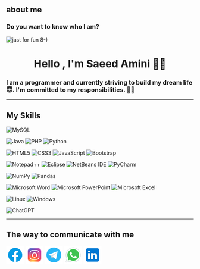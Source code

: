 ## about me
### Do you want to know who I am?
<img  src="https://github.com/SaeedAmini50/About-Me/assets/106909214/bb14c995-ade5-4916-b67c-46c5191713cf" alt="jast for fun   8-)">

<h1 align="center" >Hello , I'm Saeed Amini 👨‍💻 </h1>
<h3>I am a programmer and currently striving to build my dream life  😇. I'm committed to my responsibilities. 🧑‍💻</h3>
<hr>
<h2 >My Skills</h2>

![MySQL](https://img.shields.io/badge/mysql-%2300f.svg?style=for-the-badge&logo=mysql&logoColor=white)


![Java](https://img.shields.io/badge/java-%23ED8B00.svg?style=for-the-badge&logo=openjdk&logoColor=white)
![PHP](https://img.shields.io/badge/php-%23777BB4.svg?style=for-the-badge&logo=php&logoColor=white)
![Python](https://img.shields.io/badge/python-3670A0?style=for-the-badge&logo=python&logoColor=ffdd54)


![HTML5](https://img.shields.io/badge/html5-%23E34F26.svg?style=for-the-badge&logo=html5&logoColor=white)
![CSS3](https://img.shields.io/badge/css3-%231572B6.svg?style=for-the-badge&logo=css3&logoColor=white)
![JavaScript](https://img.shields.io/badge/javascript-%23323330.svg?style=for-the-badge&logo=javascript&logoColor=%23F7DF1E)
![Bootstrap](https://img.shields.io/badge/bootstrap-%238511FA.svg?style=for-the-badge&logo=bootstrap&logoColor=white)


![Notepad++](https://img.shields.io/badge/Notepad++-90E59A.svg?style=for-the-badge&logo=notepad%2b%2b&logoColor=black)
![Eclipse](https://img.shields.io/badge/Eclipse-FE7A16.svg?style=for-the-badge&logo=Eclipse&logoColor=white)
![NetBeans IDE](https://img.shields.io/badge/NetBeansIDE-1B6AC6.svg?style=for-the-badge&logo=apache-netbeans-ide&logoColor=white)
![PyCharm](https://img.shields.io/badge/pycharm-143?style=for-the-badge&logo=pycharm&logoColor=black&color=black&labelColor=green)





![NumPy](https://img.shields.io/badge/numpy-%23013243.svg?style=for-the-badge&logo=numpy&logoColor=white)
![Pandas](https://img.shields.io/badge/pandas-%23150458.svg?style=for-the-badge&logo=pandas&logoColor=white)



![Microsoft Word](https://img.shields.io/badge/Microsoft_Word-2B579A?style=for-the-badge&logo=microsoft-word&logoColor=white)
![Microsoft PowerPoint](https://img.shields.io/badge/Microsoft_PowerPoint-B7472A?style=for-the-badge&logo=microsoft-powerpoint&logoColor=white)
![Microsoft Excel](https://img.shields.io/badge/Microsoft_Excel-217346?style=for-the-badge&logo=microsoft-excel&logoColor=white)

![Linux](https://img.shields.io/badge/Linux-FCC624?style=for-the-badge&logo=linux&logoColor=black)
![Windows](https://img.shields.io/badge/Windows-0078D6?style=for-the-badge&logo=windows&logoColor=white)

![ChatGPT](https://img.shields.io/badge/chatGPT-74aa9c?style=for-the-badge&logo=openai&logoColor=white)
<hr>

<h2>The way to communicate with me</h2>

<a href="https://www.facebook.com/saeed.amini.7528?mibextid=ZbWKwL"><img src="https://github.com/SaeedAmini50/About-Me/blob/master/image/icons8-facebook-48.png?raw=true"></a>
<a href="https://www.instagram.com/saeedamini750"><img src="https://github.com/SaeedAmini50/About-Me/blob/master/image/icons8-instagram-48.png?raw=true"></a>
<a href="https://telegram.me/s5067"><img src="https://github.com/SaeedAmini50/About-Me/blob/master/image/icons8-telegram-48.png?raw=true"></a>
<a href="https://wa.link/hjwlkb"><img src="https://github.com/SaeedAmini50/About-Me/blob/master/image/icons8-whatsapp-48.png?raw=true"></a>
<a href="www.linkedin.com/in/saeed-amini-0944102a1"><img src="https://github.com/SaeedAmini50/About-Me/blob/master/image/icons8-linkedin-48.png?raw=true"></a>



